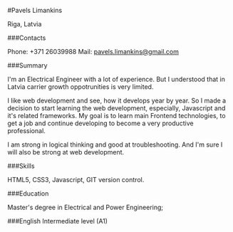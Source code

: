 #Pavels Limankins

Riga, Latvia

###Contacts

Phone: +371 26039988
Mail: pavels.limankins@gmail.com

###Summary

I'm an Electrical Engineer with a lot of experience. But I understood that in Latvia carrier growth oppotrunities is very limited.
 
I like web development and see, how it develops year by year. So I made a decision to start learning the web development,
 especially, Javascript and it's related frameworks. My goal is to learn main Frontend technologies, to get a job and continue
developing to become a very productive professional.

I am strong in logical thinking and good at troubleshooting. And I'm sure I will also be strong at web development.

###Skills

HTML5, CSS3, Javascript, GIT version control.

###Education

Master's degree in Electrical and Power Engineering;


###English
Intermediate level (A1)

